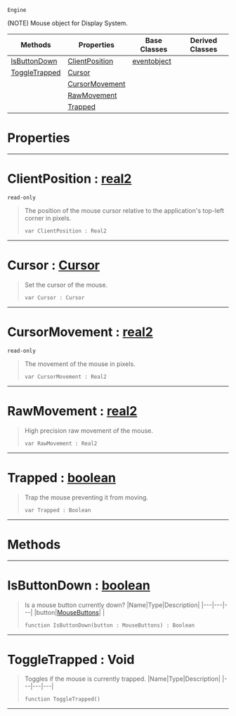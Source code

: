  `Engine`

(NOTE) Mouse object for Display System.

|Methods|Properties|Base Classes|Derived Classes|
|---|---|---|---|
|[ IsButtonDown](https://github.com/zeroengineteam/ZeroDocs/blob/master/code_reference/class_reference/mouse.markdown#isbuttondown-zero-engine)|[ ClientPosition](https://github.com/zeroengineteam/ZeroDocs/blob/master/code_reference/class_reference/mouse.markdown#clientposition-zero-engi)|[eventobject](https://github.com/zeroengineteam/ZeroDocs/blob/master/code_reference/class_reference/eventobject.markdown)| |
|[ ToggleTrapped](https://github.com/zeroengineteam/ZeroDocs/blob/master/code_reference/class_reference/mouse.markdown#toggletrapped-void)|[ Cursor](https://github.com/zeroengineteam/ZeroDocs/blob/master/code_reference/class_reference/mouse.markdown#cursor-zero-engine-docum)| | |
| |[ CursorMovement](https://github.com/zeroengineteam/ZeroDocs/blob/master/code_reference/class_reference/mouse.markdown#cursormovement-zero-engi)| | |
| |[ RawMovement](https://github.com/zeroengineteam/ZeroDocs/blob/master/code_reference/class_reference/mouse.markdown#rawmovement-zero-engine)| | |
| |[ Trapped](https://github.com/zeroengineteam/ZeroDocs/blob/master/code_reference/class_reference/mouse.markdown#trapped-zero-engine-docu)| | |


 #  Properties


---  
 #  ClientPosition : [real2](https://github.com/zeroengineteam/ZeroDocs/blob/master/code_reference/nada_base_types/real2.markdown)

 `read-only`

> The position of the mouse cursor relative to the application's top-left corner in pixels.
> ``` lang=cpp, name=Nada
> var ClientPosition : Real2


---  
 #  Cursor : [Cursor](https://github.com/zeroengineteam/ZeroDocs/blob/master/code_reference/enum_reference.markdown#cursor)

> Set the cursor of the mouse.
> ``` lang=cpp, name=Nada
> var Cursor : Cursor


---  
 #  CursorMovement : [real2](https://github.com/zeroengineteam/ZeroDocs/blob/master/code_reference/nada_base_types/real2.markdown)

 `read-only`

> The movement of the mouse in pixels.
> ``` lang=cpp, name=Nada
> var CursorMovement : Real2


---  
 #  RawMovement : [real2](https://github.com/zeroengineteam/ZeroDocs/blob/master/code_reference/nada_base_types/real2.markdown)

> High precision raw movement of the mouse.
> ``` lang=cpp, name=Nada
> var RawMovement : Real2


---  
 #  Trapped : [boolean](https://github.com/zeroengineteam/ZeroDocs/blob/master/code_reference/nada_base_types/boolean.markdown)

> Trap the mouse preventing it from moving.
> ``` lang=cpp, name=Nada
> var Trapped : Boolean


---  
 #  Methods


---  
 #  IsButtonDown : [boolean](https://github.com/zeroengineteam/ZeroDocs/blob/master/code_reference/nada_base_types/boolean.markdown)

> Is a mouse button currently down?
> |Name|Type|Description|
> |---|---|---|
> |button|[MouseButtons](https://github.com/zeroengineteam/ZeroDocs/blob/master/code_reference/enum_reference.markdown#mousebuttons)| |
> ``` lang=cpp, name=Nada
> function IsButtonDown(button : MouseButtons) : Boolean
> ``` 


---  
 #  ToggleTrapped : Void

> Toggles if the mouse is currently trapped.
> |Name|Type|Description|
> |---|---|---|
> ``` lang=cpp, name=Nada
> function ToggleTrapped()
> ``` 


---  
 

 